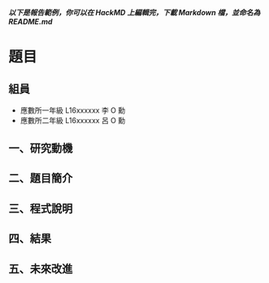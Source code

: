 ##### 以下是報告範例，你可以在 HackMD 上編輯完，下載 Markdown 檔，並命名為 README.md
# 題目
## 組員
* 應數所一年級 L16xxxxxx 李 O 勳
* 應數所二年級 L16xxxxxx 呂 O 勳

## 一、研究動機

## 二、題目簡介

## 三、程式說明

## 四、結果

## 五、未來改進
